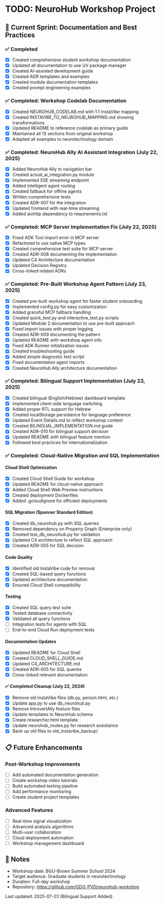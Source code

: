 # TODO: NeuroHub Workshop Project

## 🎯 Current Sprint: Documentation and Best Practices

### ✅ Completed
- [x] Created comprehensive student workshop documentation
- [x] Updated all documentation to use UV package manager
- [x] Created AI-assisted development guide
- [x] Created ADR templates and examples
- [x] Created module documentation templates
- [x] Created prompt engineering examples

### ✅ Completed: Workshop Codelab Documentation
- [x] Created NEUROHUB_CODELAB.md with 1:1 InstaVibe mapping
- [x] Created INSTAVIBE_TO_NEUROHUB_MAPPING.md showing transformations
- [x] Updated README to reference codelab as primary guide
- [x] Maintained all 13 sections from original workshop
- [x] Adapted all examples to neurotechnology domain

### ✅ Completed: NeuroHub Ally AI Assistant Integration (July 22, 2025)
- [x] Added NeuroHub Ally to navigation bar
- [x] Created actual_ai_integration.py module
- [x] Implemented SSE streaming endpoint
- [x] Added intelligent agent routing
- [x] Created fallback for offline agents
- [x] Written comprehensive tests
- [x] Created ADR-007 for the integration
- [x] Updated frontend with real-time streaming
- [x] Added aiohttp dependency to requirements.txt

### ✅ Completed: MCP Server Implementation Fix (July 22, 2025)
- [x] Fixed ADK Tool import error in MCP server
- [x] Refactored to use native MCP types
- [x] Created comprehensive test suite for MCP server
- [x] Created ADR-008 documenting the implementation
- [x] Updated C4 Architecture documentation
- [x] Updated Decision Registry
- [x] Cross-linked related ADRs

### ✅ Completed: Pre-Built Workshop Agent Pattern (July 23, 2025)
- [x] Created pre-built workshop agent for faster student onboarding
- [x] Implemented config.py for easy customization
- [x] Added graceful MCP fallback handling
- [x] Created quick_test.py and interactive_test.py scripts
- [x] Updated Module 2 documentation to use pre-built approach
- [x] Fixed import issues with proper logging
- [x] Created ADR-009 documenting the pattern
- [x] Updated README with workshop agent info
- [x] Fixed ADK Runner initialization issues
- [x] Created troubleshooting guide
- [x] Added simple diagnostic test script
- [x] Fixed documentation agent imports
- [x] Created NeuroHub Ally architecture documentation

### ✅ Completed: Bilingual Support Implementation (July 23, 2025)
- [x] Created bilingual (English/Hebrew) dashboard template
- [x] Implemented client-side language switching
- [x] Added proper RTL support for Hebrew
- [x] Created localStorage persistence for language preference
- [x] Updated Event Details.md to reflect workshop content
- [x] Created BILINGUAL_IMPLEMENTATION.md guide
- [x] Created ADR-010 for bilingual support decision
- [x] Updated README with bilingual feature mention
- [x] Followed best practices for internationalization

### ✅ Completed: Cloud-Native Migration and SQL Implementation

#### Cloud Shell Optimization
- [x] Created Cloud Shell Guide for workshop
- [x] Updated README for cloud-native approach
- [x] Added Cloud Shell Web Preview instructions
- [x] Created deployment Dockerfiles
- [x] Added .gcloudignore for efficient deployments

#### SQL Migration (Spanner Standard Edition)
- [x] Created db_neurohub.py with SQL queries
- [x] Removed dependency on Property Graph (Enterprise only)
- [x] Created test_db_neurohub.py for validation
- [x] Updated C4 architecture to reflect SQL approach
- [x] Created ADR-005 for SQL decision

#### Code Quality
- [x] Identified old InstaVibe code for removal
- [x] Created SQL-based query functions
- [x] Updated architecture documentation
- [x] Ensured Cloud Shell compatibility

#### Testing
- [x] Created SQL query test suite
- [x] Tested database connectivity
- [x] Validated all query functions
- [ ] Integration tests for agents with SQL
- [ ] End-to-end Cloud Run deployment tests

#### Documentation Updates
- [x] Updated README for Cloud Shell
- [x] Created CLOUD_SHELL_GUIDE.md
- [x] Updated C4_ARCHITECTURE.md
- [x] Created ADR-005 for SQL queries
- [x] Cross-linked relevant documentation

#### ✅ Completed Cleanup (July 22, 2024)
- [x] Remove old InstaVibe files (db.py, person.html, etc.)
- [x] Update app.py to use db_neurohub.py
- [x] Remove IntrovertAlly feature files
- [x] Update templates to NeuroHub schema
- [x] Create researcher.html template
- [x] Update neurohub_routes.py for research assistance
- [x] Back up old files to old_instavibe_backup/

## 📋 Future Enhancements

### Post-Workshop Improvements
- [ ] Add automated documentation generation
- [ ] Create workshop video tutorials
- [ ] Build automated testing pipeline
- [ ] Add performance monitoring
- [ ] Create student project templates

### Advanced Features
- [ ] Real-time signal visualization
- [ ] Advanced analysis algorithms
- [ ] Multi-user collaboration
- [ ] Cloud deployment automation
- [ ] Workshop management dashboard

## 📝 Notes

- Workshop date: BGU-Brown Summer School 2024
- Target audience: Graduate students in neurotechnology
- Duration: Full-day workshop
- Repository: https://github.com/GDG-PVD/neurohub-workshop

Last updated: 2025-07-23 (Bilingual Support Added)
